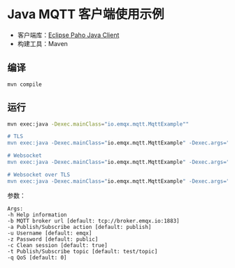 # Java MQTT 客户端使用示例

- 客户端库：[Eclipse Paho Java Client](https://github.com/eclipse/paho.mqtt.java)
- 构建工具：Maven

## 编译
```
mvn compile
``` 

## 运行
```bash
mvn exec:java -Dexec.mainClass="io.emqx.mqtt.MqttExample""

# TLS
mvn exec:java -Dexec.mainClass="io.emqx.mqtt.MqttExample" -Dexec.args="-b ssl://broker.emqx.io:8883"

# Websocket
mvn exec:java -Dexec.mainClass="io.emqx.mqtt.MqttExample" -Dexec.args="-b ws://broker.emqx.io:8083/mqtt"

# Websocket over TLS
mvn exec:java -Dexec.mainClass="io.emqx.mqtt.MqttExample" -Dexec.args="-b wss://broker.emqx.io:8084/mqtt"
```

参数：
```
Args:
-h Help information
-b MQTT broker url [default: tcp://broker.emqx.io:1883]
-a Publish/Subscribe action [default: publish]
-u Username [default: emqx]
-z Password [default: public]
-c Clean session [default: true]
-t Publish/Subscribe topic [default: test/topic]
-q QoS [default: 0]
```